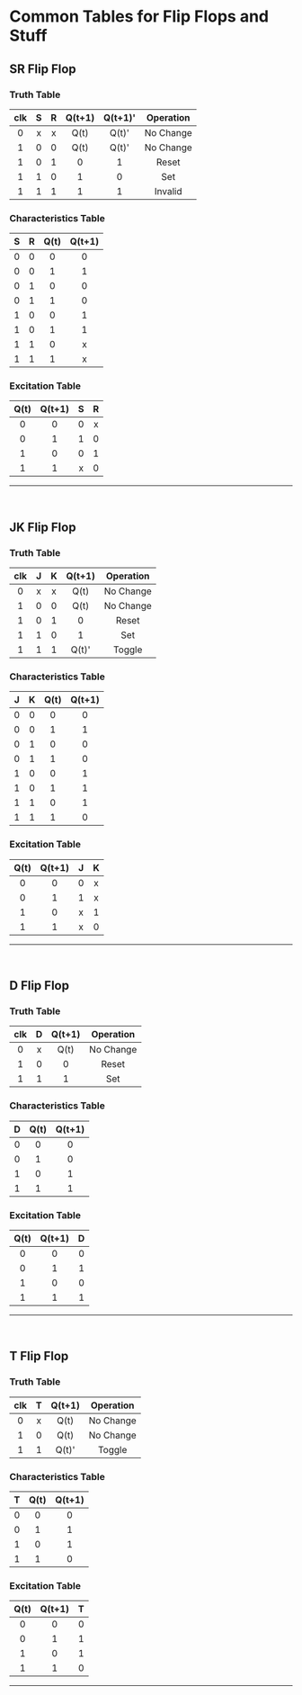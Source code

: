 # Common Tables for Flip Flops and Stuff

## SR Flip Flop

### Truth Table

| clk |  S  |  R  | Q(t+1) | Q(t+1)' | Operation |
| :-: | :-: | :-: | :----: | :-----: | :-------: |
|  0  |  x  |  x  |  Q(t)  |  Q(t)'  | No Change |
|  1  |  0  |  0  |  Q(t)  |  Q(t)'  | No Change |
|  1  |  0  |  1  |   0    |    1    |   Reset   |
|  1  |  1  |  0  |   1    |    0    |    Set    |
|  1  |  1  |  1  |   1    |    1    |  Invalid  |

### Characteristics Table

|  S  |  R  | Q(t) | Q(t+1) |
| :-: | :-: | :--: | :----: |
|  0  |  0  |  0   |   0    |
|  0  |  0  |  1   |   1    |
|  0  |  1  |  0   |   0    |
|  0  |  1  |  1   |   0    |
|  1  |  0  |  0   |   1    |
|  1  |  0  |  1   |   1    |
|  1  |  1  |  0   |   x    |
|  1  |  1  |  1   |   x    |

### Excitation Table

| Q(t) | Q(t+1) |  S  |  R  |
| :--: | :----: | :-: | :-: |
|  0   |   0    |  0  |  x  |
|  0   |   1    |  1  |  0  |
|  1   |   0    |  0  |  1  |
|  1   |   1    |  x  |  0  |

---

<br>

## JK Flip Flop

### Truth Table

| clk |  J  |  K  | Q(t+1) | Operation |
| :-: | :-: | :-: | :----: | :-------: |
|  0  |  x  |  x  |  Q(t)  | No Change |
|  1  |  0  |  0  |  Q(t)  | No Change |
|  1  |  0  |  1  |   0    |   Reset   |
|  1  |  1  |  0  |   1    |    Set    |
|  1  |  1  |  1  | Q(t)'  |  Toggle   |

### Characteristics Table

|  J  |  K  | Q(t) | Q(t+1) |
| :-: | :-: | :--: | :----: |
|  0  |  0  |  0   |   0    |
|  0  |  0  |  1   |   1    |
|  0  |  1  |  0   |   0    |
|  0  |  1  |  1   |   0    |
|  1  |  0  |  0   |   1    |
|  1  |  0  |  1   |   1    |
|  1  |  1  |  0   |   1    |
|  1  |  1  |  1   |   0    |

### Excitation Table

| Q(t) | Q(t+1) |  J  |  K  |
| :--: | :----: | :-: | :-: |
|  0   |   0    |  0  |  x  |
|  0   |   1    |  1  |  x  |
|  1   |   0    |  x  |  1  |
|  1   |   1    |  x  |  0  |

---

<br>

## D Flip Flop

### Truth Table

| clk |  D  | Q(t+1) | Operation |
| :-: | :-: | :----: | :-------: |
|  0  |  x  |  Q(t)  | No Change |
|  1  |  0  |   0    |   Reset   |
|  1  |  1  |   1    |    Set    |

### Characteristics Table

|  D  | Q(t) | Q(t+1) |
| :-: | :--: | :----: |
|  0  |  0   |   0    |
|  0  |  1   |   0    |
|  1  |  0   |   1    |
|  1  |  1   |   1    |

### Excitation Table

| Q(t) | Q(t+1) |  D  |
| :--: | :----: | :-: |
|  0   |   0    |  0  |
|  0   |   1    |  1  |
|  1   |   0    |  0  |
|  1   |   1    |  1  |

---

<br>

## T Flip Flop

### Truth Table

| clk |  T  | Q(t+1) | Operation |
| :-: | :-: | :----: | :-------: |
|  0  |  x  |  Q(t)  | No Change |
|  1  |  0  |  Q(t)  | No Change |
|  1  |  1  | Q(t)'  |  Toggle   |

### Characteristics Table

|  T  | Q(t) | Q(t+1) |
| :-: | :--: | :----: |
|  0  |  0   |   0    |
|  0  |  1   |   1    |
|  1  |  0   |   1    |
|  1  |  1   |   0    |

### Excitation Table

| Q(t) | Q(t+1) |  T  |
| :--: | :----: | :-: |
|  0   |   0    |  0  |
|  0   |   1    |  1  |
|  1   |   0    |  1  |
|  1   |   1    |  0  |

---
